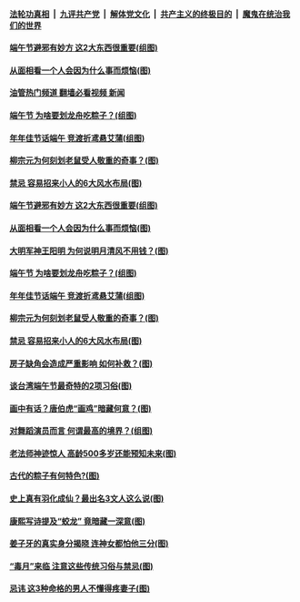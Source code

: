 ####  [法轮功真相](../../../../basic/blob/master/README.md?t=06031401) &nbsp;|&nbsp; [九评共产党](../../../../9ping.md/blob/master/README.md?t=06031401) &nbsp;|&nbsp; [解体党文化](../../../../jtdwh.md/blob/master/README.md?t=06031401)  &nbsp;|&nbsp; [共产主义的终极目的](../../../../gczydzjmd.md/blob/master/README.md?t=06031401) &nbsp;|&nbsp; [魔鬼在统治我们的世界](../../../../mgztzwmdsj.md/blob/master/README.md?t=06031401) 

#### [端午节避邪有妙方 这2大东西很重要(组图)](../pages/p7/1000841.md?t=06031401) 

#### [从面相看一个人会因为什么事而烦恼(图)](../pages/p7/1004669.md?t=06031401) 

#### [油管热门频道 翻墙必看视频 新闻](http://45.76.130.85:81/youtube.html?06031401)

#### [端午节 为啥要划龙舟吃粽子？(组图)](../pages/p7/1008016.md?t=06031401) 

#### [年年佳节话端午 竞渡折鸢悬艾蒲(组图)](../pages/p7/1005368.md?t=06031401) 

#### [柳宗元为何刻划老鼠受人敬重的奇事？(图)](../pages/p7/1007508.md?t=06031401) 

#### [禁忌 容易招来小人的6大风水布局(图)](../pages/p7/1004668.md?t=06031401) 

#### [端午节避邪有妙方 这2大东西很重要(组图)](../pages/p7/1000841.md?t=06031401) 

#### [从面相看一个人会因为什么事而烦恼(图)](../pages/p7/1004669.md?t=06031401) 

#### [大明军神王阳明 为何说明月清风不用钱？(图)](../pages/p7/1007165.md?t=06031401) 

#### [端午节 为啥要划龙舟吃粽子？(组图)](../pages/p7/1008016.md?t=06031401) 

#### [年年佳节话端午 竞渡折鸢悬艾蒲(组图)](../pages/p7/1005368.md?t=06031401) 

#### [柳宗元为何刻划老鼠受人敬重的奇事？(图)](../pages/p7/1007508.md?t=06031401) 

#### [禁忌 容易招来小人的6大风水布局(图)](../pages/p7/1004668.md?t=06031401) 

#### [房子缺角会造成严重影响 如何补救？(图)](../pages/p7/1004634.md?t=06031401) 

#### [谈台湾端午节最奇特的2项习俗(图)](../pages/p7/1005618.md?t=06031401) 

#### [画中有话？唐伯虎“画鸡”暗藏何意？(图)](../pages/p7/1007163.md?t=06031401) 


#### [对舞蹈演员而言 何谓最高的境界？(组图)](../pages/p7/1007949.md?t=06031401) 

#### [老法师神迹惊人 高龄500多岁还能预知未来(图)](../pages/p7/1007755.md?t=06031401) 

#### [古代的粽子有何特色?(图)](../pages/p7/1000832.md?t=06031401) 

#### [史上真有羽化成仙？最出名3文人这么说(图)](../pages/p7/1007582.md?t=06031401) 


#### [康熙写诗提及“蛟龙” 竟暗藏一深意(图)](../pages/p7/1007159.md?t=06031401) 

#### [姜子牙的真实身分揭晓 连神女都怕他三分(图)](../pages/p7/1007753.md?t=06031401) 

#### [“毒月”来临 注意这些传统习俗与禁忌(图)](../pages/p7/1002837.md?t=06031401) 

#### [忌讳 这3种命格的男人不懂得疼妻子(图)](../pages/p7/1002845.md?t=06031401) 

<img src='http://gfw-breaker.win/goodnews/indexes/p7.md' width='0px' height='0px'/>
